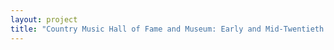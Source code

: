 ```yaml
--- 
layout: project 
title: "Country Music Hall of Fame and Museum: Early and Mid-Twentieth Century Sheet Music Collection" 
---
```



